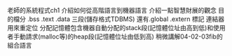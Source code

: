 老師的系統程式ch1
介紹如何從高階語言到機器語言
介紹一點智慧財展的觀念
目的檔分 .bss .text .data 三段(儲存格式TDBMS) 還有.global .extern 標記
連結器用來重定位
分配記憶體包含機器自動分配的stack段(記憶體位址由高到低)和使用者手動請求(malloc等)的heap段(記憶體位址由低到高)
稍微講解04-02-03fib的組合語言